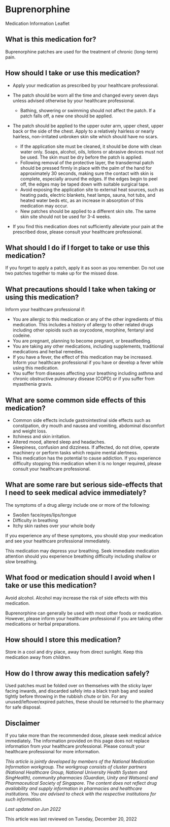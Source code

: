 # Buprenorphine

Medication Information Leaflet

What is this medication for?
----------------------------

Buprenorphine patches are used for the treatment of chronic (long-term) pain.

How should I take or use this medication?
-----------------------------------------

* Apply your medication as prescribed by your healthcare professional.
* The patch should be worn all the time and changed every seven days unless advised otherwise by your healthcare professional.

  + Bathing, showering or swimming should not affect the patch. If a patch falls off, a new one should be applied.
* The patch should be applied to the upper outer arm, upper chest, upper back or the side of the chest. Apply to a relatively hairless or nearly hairless, non-irritated unbroken skin site which should have no scars.

  + If the application site must be cleaned, it should be done with clean water only. Soaps, alcohol, oils, lotions or abrasive devices must not be used. The skin must be dry before the patch is applied.
  + Following removal of the protective layer, the transdermal patch should be pressed firmly in place with the palm of the hand for approximately 30 seconds, making sure the contact with skin is complete, especially around the edges. If the edges begin to peel off, the edges may be taped down with suitable surgical tape.
  + Avoid exposing the application site to external heat sources, such as heating pads, electric blankets, heat lamps, sauna, hot tubs, and heated water beds etc, as an increase in absorption of this medication may occur.
  + New patches should be applied to a different skin site. The same skin site should not be used for 3-4 weeks.
* If you find this medication does not sufficiently alleviate your pain at the prescribed dose, please consult your healthcare professional.

What should I do if I forget to take or use this medication?
------------------------------------------------------------

If you forget to apply a patch, apply it as soon as you remember. Do not use two patches together to make up for the missed dose.

What precautions should I take when taking or using this medication?
--------------------------------------------------------------------

Inform your healthcare professional if:

* You are allergic to this medication or any of the other ingredients of this medication. This includes a history of allergy to other related drugs including other opioids such as oxycodone, morphine, fentanyl and codeine.
* You are pregnant, planning to become pregnant, or breastfeeding.
* You are taking any other medications, including supplements, traditional medications and herbal remedies.
* If you have a fever, the effect of this medication may be increased. Inform your healthcare professional if you have or develop a fever while using this medication.
* You suffer from diseases affecting your breathing including asthma and chronic obstructive pulmonary disease (COPD) or if you suffer from myasthenia gravis.

What are some common side effects of this medication?
-----------------------------------------------------

* Common side effects include gastrointestinal side effects such as constipation, dry mouth and nausea and vomiting, abdominal discomfort and weight loss.
* Itchiness and skin irritation.
* Altered mood, altered sleep and headaches.
* Sleepiness, confusion and dizziness. If affected, do not drive, operate machinery or perform tasks which require mental alertness.
* This medication has the potential to cause addiction. If you experience difficulty stopping this medication when it is no longer required, please consult your healthcare professional.

What are some rare but serious side-effects that I need to seek medical advice immediately?
-------------------------------------------------------------------------------------------

The symptoms of a drug allergy include one or more of the following:

* Swollen face/eyes/lips/tongue
* Difficulty in breathing
* Itchy skin rashes over your whole body

If you experience any of these symptoms, you should stop your medication and see your healthcare professional immediately.

This medication may depress your breathing. Seek immediate medication attention should you experience breathing difficulty including shallow or slow breathing.

What food or medication should I avoid when I take or use this medication?
--------------------------------------------------------------------------

Avoid alcohol. Alcohol may increase the risk of side effects with this medication.

Buprenorphine can generally be used with most other foods or medication. However, please inform your healthcare professional if you are taking other medications or herbal preparations.

How should I store this medication?
-----------------------------------

Store in a cool and dry place, away from direct sunlight. Keep this medication away from children.

How do I throw away this medication safely?
-------------------------------------------

Used patches must be folded over on themselves with the sticky layer facing inwards, and discarded safely into a black trash bag and sealed tightly before throwing in the rubbish chute or bin. For any unused/leftover/expired patches, these should be returned to the pharmacy for safe disposal.

Disclaimer
----------

If you take more than the recommended dose, please seek medical advice immediately. The information provided on this page does not replace information from your healthcare professional. Please consult your healthcare professional for more information.

*This article is jointly developed by members of the National Medication Information workgroup. The workgroup consists of cluster partners (National Healthcare Group, National University Health System and SingHealth), community pharmacies (Guardian, Unity and Watsons) and Pharmaceutical Society of Singapore. The content does not reflect drug availability and supply information in pharmacies and healthcare institutions. You are advised to check with the respective institutions for such information.*

*Last updated on Jun 2022*

This article was last reviewed on
Tuesday, December 20, 2022